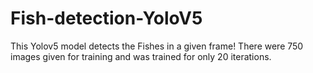 # Fish-detection-YoloV5

This Yolov5 model detects the Fishes in a given frame! 
There were 750 images given for training and was trained for only 20 iterations.
